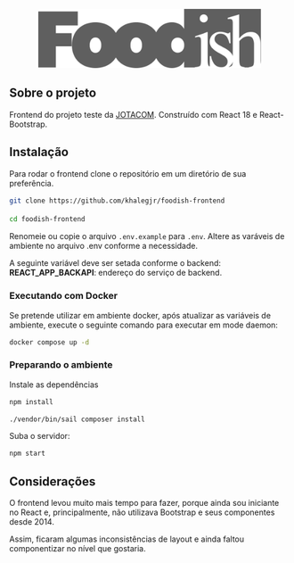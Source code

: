 <p align="center"><img src="./src/assets/img/Logo.svg" width="400" alt="Logo Foodish"></p>

## Sobre o projeto

Frontend do projeto teste da [JOTACOM](https://www.jotacom.com/). Construído com React 18 e React-Bootstrap.

## Instalação

Para rodar o frontend clone o repositório em um diretório de sua preferência.

```bash
git clone https://github.com/khalegjr/foodish-frontend

cd foodish-frontend
```

Renomeie ou copie o arquivo <code>.env.example</code> para <code>.env</code>. Altere as varáveis de ambiente no arquivo .env conforme a necessidade.

A seguinte variável deve ser setada conforme o backend:
<strong>REACT_APP_BACKAPI</strong>: endereço do serviço de backend.

### Executando com Docker

Se pretende utilizar em ambiente docker, após atualizar as variáveis de ambiente, execute o seguinte comando para executar em mode daemon:

```bash
docker compose up -d
```

### Preparando o ambiente

Instale as dependências

```bash
npm install
```

```bash
./vendor/bin/sail composer install
```

Suba o servidor:

```bash
npm start
```

## Considerações

O frontend levou muito mais tempo para fazer, porque ainda sou iniciante no React e, principalmente, não utilizava Bootstrap e seus componentes desde 2014.

Assim, ficaram algumas inconsistências de layout e ainda faltou componentizar no nível que gostaria.
